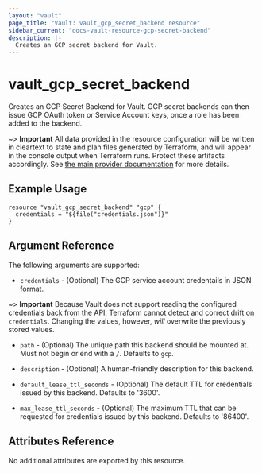 ```yaml
---
layout: "vault"
page_title: "Vault: vault_gcp_secret_backend resource"
sidebar_current: "docs-vault-resource-gcp-secret-backend"
description: |-
  Creates an GCP secret backend for Vault.
---
```


# vault\_gcp\_secret\_backend

Creates an GCP Secret Backend for Vault. GCP secret backends can then issue GCP
OAuth token or Service Account keys, once a role has been added to the backend.

~> **Important** All data provided in the resource configuration will be
written in cleartext to state and plan files generated by Terraform, and
will appear in the console output when Terraform runs. Protect these
artifacts accordingly. See
[the main provider documentation](../index.html)
for more details.

## Example Usage

```hcl
resource "vault_gcp_secret_backend" "gcp" {
  credentials = "${file("credentials.json")}"
}
```

## Argument Reference

The following arguments are supported:

* `credentials` - (Optional) The GCP service account credentails in JSON format.

~> **Important** Because Vault does not support reading the configured
credentials back from the API, Terraform cannot detect and correct drift
on `credentials`. Changing the values, however, _will_ overwrite the
previously stored values.

* `path` - (Optional) The unique path this backend should be mounted at. Must
not begin or end with a `/`. Defaults to `gcp`.

* `description` - (Optional) A human-friendly description for this backend.

* `default_lease_ttl_seconds` - (Optional) The default TTL for credentials
issued by this backend. Defaults to '3600'.

* `max_lease_ttl_seconds` - (Optional) The maximum TTL that can be requested
for credentials issued by this backend. Defaults to '86400'.

## Attributes Reference

No additional attributes are exported by this resource.
